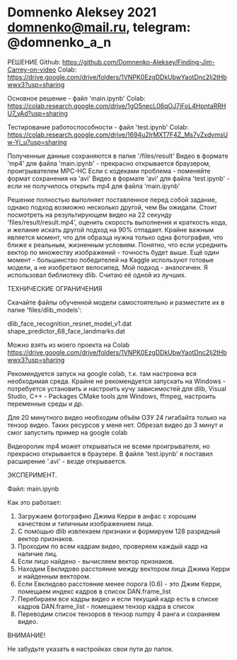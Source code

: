 # Domnenko Aleksey 2021 domnenko@mail.ru, telegram: @domnenko_a_n

РЕШЕНИЕ
Github: https://github.com/Domnenko-Aleksey/Finding-Jim-Carrey-on-video
Colab: https://drive.google.com/drive/folders/1VNPK0EzgDDkUbwYaotDnc2Ij2tHbwwx3?usp=sharing

Основное решение - файл 'main.ipynb'
Colab: https://colab.research.google.com/drive/1gO5necL06qOJ7jFoL4HpntaRRHU7_yAd?usp=sharing

Тестирование работоспособности - файл 'test.ipynb'
Colab: https://colab.research.google.com/drive/1694u2IrMXT7F4Z_Ms7vZxdvmsUw-Yj_u?usp=sharing

Полученные данные сохраняются в папке '/files/result'
Видео в формате 'mp4' для файла 'main.ipynb' - прекрасно открывается браузером, проигрывателем MPC-HC
Если с кодеками проблема - поменяйте формат сохранения на 'avi'
Видео в формате 'avi' для файла 'test.ipynb' - если не получилось открыть mp4 для файла 'main.ipynb'

Решение полностью выполняет поставленное перед собой задание, однако подход возможно несколько другой, чем Вы ожидали.
Стоит посмотреть на результирующем видео на 22 секунду 'files/result/result.mp4', оценить скорость выполнения и краткость кода, 
и желание искать другой подход на 90% отпадает.
Крайне важным является момент, что для образца нужна только одна фотография, что ближе к реальным, жизненным условиям.
Понятно, что если усреднить вектор по множеству изображений - точность будет выше.
Ещё один момент - большинство победителей на Kaggle используют готовые модели, а не изобретают велосипед.
Мой подход - аналогичен. Я использовал библиотеку dlib. Считаю её одной из лучших.


ТЕХНИЧЕСКИЕ ОГРАНИЧЕНИЯ

Скачайте файлы обученной модели самостоятельно и разместите их в папке 'files/dlib_models':

dlib_face_recognition_resnet_model_v1.dat
shape_predictor_68_face_landmarks.dat

Можно взять из моего проекта на Colab
https://drive.google.com/drive/folders/1VNPK0EzgDDkUbwYaotDnc2Ij2tHbwwx3?usp=sharing


Рекомендуется запуск на google colab, т.к. там настроена вся необходимая среда.
Крайне не рекомендуется запускать на Windows - потребуется установить и настроить кучу зависимостей для dlib, 
Visual Studio, C++ - Packages CMake tools для Windows, ffmpeg, настроить переменные среды и др.

Для 20 минутного видео необходим объём ОЗУ 24 гигабайта только на тензор видео. 
Таких ресурсов у меня нет. Обрезал видео до 3 минут и смог запустить пример на google colab

Видеоролик mp4 может открываться не всеми проигрывателя, но прекрасно открывается в браузере.
В файле 'test.ipynb' я поставил расширение '.avi' - везде открывается.


ЭКСПЕРИМЕНТ.

Файл: main.ipynb

Как это работает:

1. Загружаем фотографию Джима Керри в анфас с хорошим качеством и типичным изображением лица.
2. С помощью dlib извлекаем признаки и формируем 128 разрядный вектор признаков.
3. Проходим по всем кадрам видео, проверяем каждый кадр на наличие лиц.
4. Если лицо найдено - вычисляем вектор признаков.
5. Находим Евклидово расстояние между вектором лица Джима Керри и найденным вектором.
6. Если Евклидово расстояние менее порога (0.6) - это Джим Керри, помещаем индекс кадров в список DAN.frame_list
7. Перебираем все кадры видео и если текущий кадр есть в списке кадров DAN.frame_list - помещаем тензор кадра в список
8. Переводим список тензоров в тензор numpy 4 ранга и сохраняем видео. 


ВНИМАНИЕ!

Не забудьте указать в настройках свои пути до папок.
